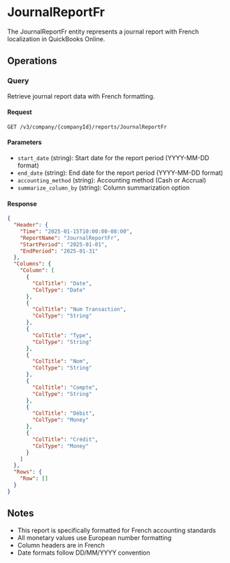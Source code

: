 # JournalReportFr

The JournalReportFr entity represents a journal report with French localization in QuickBooks Online.

## Operations

### Query
Retrieve journal report data with French formatting.

#### Request
```
GET /v3/company/{companyId}/reports/JournalReportFr
```

#### Parameters
- `start_date` (string): Start date for the report period (YYYY-MM-DD format)
- `end_date` (string): End date for the report period (YYYY-MM-DD format)
- `accounting_method` (string): Accounting method (Cash or Accrual)
- `summarize_column_by` (string): Column summarization option

#### Response
```json
{
  "Header": {
    "Time": "2025-01-15T10:00:00-08:00",
    "ReportName": "JournalReportFr",
    "StartPeriod": "2025-01-01",
    "EndPeriod": "2025-01-31"
  },
  "Columns": {
    "Column": [
      {
        "ColTitle": "Date",
        "ColType": "Date"
      },
      {
        "ColTitle": "Num Transaction",
        "ColType": "String"
      },
      {
        "ColTitle": "Type",
        "ColType": "String"
      },
      {
        "ColTitle": "Nom",
        "ColType": "String"
      },
      {
        "ColTitle": "Compte",
        "ColType": "String"
      },
      {
        "ColTitle": "Débit",
        "ColType": "Money"
      },
      {
        "ColTitle": "Crédit",
        "ColType": "Money"
      }
    ]
  },
  "Rows": {
    "Row": []
  }
}
```

## Notes
- This report is specifically formatted for French accounting standards
- All monetary values use European number formatting
- Column headers are in French
- Date formats follow DD/MM/YYYY convention